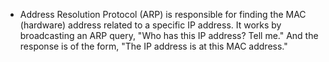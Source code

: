 - Address Resolution Protocol (ARP) is responsible for finding the MAC (hardware) address related to a specific IP address. It works by broadcasting an ARP query, "Who has this IP address? Tell me." And the response is of the form, "The IP address is at this MAC address."